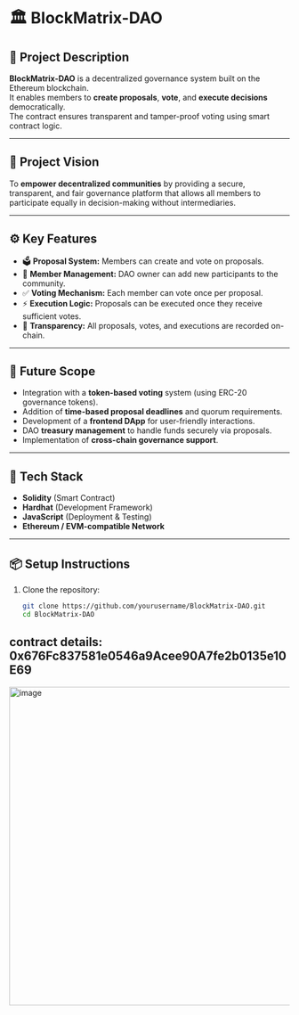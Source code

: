 # 🏛️ BlockMatrix-DAO

## 📘 Project Description
**BlockMatrix-DAO** is a decentralized governance system built on the Ethereum blockchain.  
It enables members to **create proposals**, **vote**, and **execute decisions** democratically.  
The contract ensures transparent and tamper-proof voting using smart contract logic.

---

## 🎯 Project Vision
To **empower decentralized communities** by providing a secure, transparent, and fair governance platform that allows all members to participate equally in decision-making without intermediaries.

---

## ⚙️ Key Features
- 🗳️ **Proposal System:** Members can create and vote on proposals.  
- 👥 **Member Management:** DAO owner can add new participants to the community.  
- ✅ **Voting Mechanism:** Each member can vote once per proposal.  
- ⚡ **Execution Logic:** Proposals can be executed once they receive sufficient votes.  
- 🔐 **Transparency:** All proposals, votes, and executions are recorded on-chain.

---

## 🚀 Future Scope
- Integration with a **token-based voting** system (using ERC-20 governance tokens).  
- Addition of **time-based proposal deadlines** and quorum requirements.  
- Development of a **frontend DApp** for user-friendly interactions.  
- DAO **treasury management** to handle funds securely via proposals.  
- Implementation of **cross-chain governance support**.

---

## 🧩 Tech Stack
- **Solidity** (Smart Contract)
- **Hardhat** (Development Framework)
- **JavaScript** (Deployment & Testing)
- **Ethereum / EVM-compatible Network**

---

## 📦 Setup Instructions
1. Clone the repository:
   ```bash
   git clone https://github.com/yourusername/BlockMatrix-DAO.git
   cd BlockMatrix-DAO
## contract details: 0x676Fc837581e0546a9Acee90A7fe2b0135e10E69
<img width="1366" height="572" alt="image" src="https://github.com/user-attachments/assets/0e0f7a60-a907-4803-aabe-04b987592df7" />
